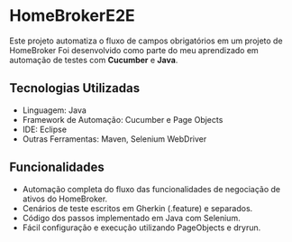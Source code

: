 # HomeBrokerE2E
Este projeto automatiza o fluxo de campos obrigatórios em um projeto de HomeBroker
Foi desenvolvido como parte do meu aprendizado em automação de testes com **Cucumber** e **Java**.

## Tecnologias Utilizadas
- Linguagem: Java
- Framework de Automação: Cucumber e Page Objects
- IDE: Eclipse
- Outras Ferramentas: Maven, Selenium WebDriver

## Funcionalidades
- Automação completa do fluxo das funcionalidades de negociação de ativos do HomeBroker.
- Cenários de teste escritos em Gherkin (.feature) e separados.
- Código dos passos implementado em Java com Selenium.
- Fácil configuração e execução utilizando PageObjects e dryrun.


